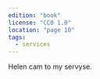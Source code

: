 ```yaml
---
edition: "book"
license: "CC0 1.0"
location: "page 10"
tags:
  - services
---
```

Helen cam to my servyse.
